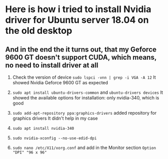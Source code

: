 # Here is how i tried to install Nvidia driver for Ubuntu server 18.04 on the old desktop

## And in the end the it turns out, that my Geforce 9600 GT doesn't support CUDA, which means, no need to install driver at all 

1. Check the version of device `sudo lspci -vnn | grep -i VGA -A 12`
  It showed Nvidia Geforce 9600 GT as expected

2. `sudo apt install ubuntu-drivers-common` and `ubuntu-drivers devices`
  It showed the available options for installation: only nvidia-340, which is good

3. `sudo add-apt-repository ppa:graphics-drivers` added repository for graphics drivers
  It didn't help in my case

4. `sudo apt install nvidia-340`

5. `sudo nvidia-xconfig --no-use-edid-dpi`

6. `sudo nano /etc/X11/xorg.conf` and add in the Monitor section `Option "DPI" "96 x 96"`
